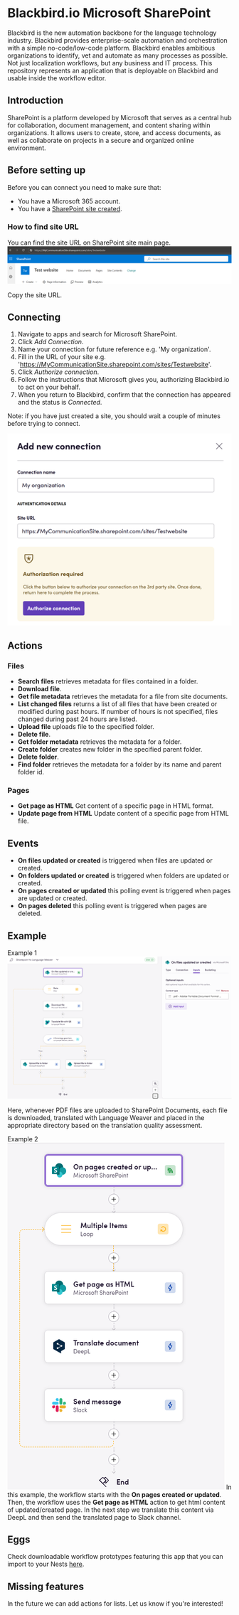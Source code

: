 # Blackbird.io Microsoft SharePoint

Blackbird is the new automation backbone for the language technology industry. Blackbird provides enterprise-scale automation and orchestration with a simple no-code/low-code platform. Blackbird enables ambitious organizations to identify, vet and automate as many processes as possible. Not just localization workflows, but any business and IT process. This repository represents an application that is deployable on Blackbird and usable inside the workflow editor.

## Introduction

<!-- begin docs -->

SharePoint is a platform developed by Microsoft that serves as a central hub for collaboration, document management, and content sharing within organizations. It allows users to create, store, and access documents, as well as collaborate on projects in a secure and organized online environment.

## Before setting up

Before you can connect you need to make sure that:

- You have a Microsoft 365 account.
- You have a [SharePoint site created](https://support.microsoft.com/en-gb/office/create-a-site-in-sharepoint-4d1e11bf-8ddc-499d-b889-2b48d10b1ce8).

### How to find site URL

You can find the site URL on SharePoint site main page.
![Main page](image/README/my-site-Url.png)

Copy the site URL.

## Connecting

1. Navigate to apps and search for Microsoft SharePoint.
2. Click _Add Connection_.
3. Name your connection for future reference e.g. 'My organization'.
4. Fill in the URL of your site e.g. 'https://MyCommunicationSite.sharepoint.com/sites/Testwebsite'. 
5. Click _Authorize connection_.
6. Follow the instructions that Microsoft gives you, authorizing Blackbird.io to act on your behalf.
7. When you return to Blackbird, confirm that the connection has appeared and the status is _Connected_.

Note: if you have just created a site, you should wait a couple of minutes before trying to connect.

![Connecting](image/README/connecting.png)

## Actions

### Files

- **Search files** retrieves metadata for files contained in a folder.
- **Download file**.
- **Get file metadata** retrieves the metadata for a file from site documents.
- **List changed files** returns a list of all files that have been created or modified during past hours. If number of hours is not specified, files changed during past 24 hours are listed.
- **Upload file** uploads file to the specified folder.
- **Delete file**.
- **Get folder metadata** retrieves the metadata for a folder.
- **Create folder** creates new folder in the specified parent folder.
- **Delete folder**.
- **Find folder** retrieves the metadata for a folder by its name and parent folder id.

### Pages

- **Get page as HTML** Get content of a specific page in HTML format.
- **Update page from HTML** Update content of a specific page from HTML file.

## Events

- **On files updated or created** is triggered when files are updated or created.
- **On folders updated or created** is triggered when folders are updated or created.
- **On pages created or updated** this polling event is triggered when pages are updated or created.
- **On pages deleted** this polling event is triggered when pages are deleted.

## Example
Example 1
![Example](image/README/example.png)

Here, whenever PDF files are uploaded to SharePoint Documents, each file is downloaded, translated with Language Weaver and placed in the appropriate directory based on the translation quality assessment.

Example 2
![Example](image/README/example2.png)
In this example, the workflow starts with the **On pages created or updated**. Then, the workflow uses the **Get page as HTML** action to get html content of updated/created page. In the next step we translate this content via DeepL and then send the translated page to Slack channel.

## Eggs

Check downloadable workflow prototypes featuring this app that you can import to your Nests [here](https://docs.blackbird.io/eggs/storage-to-mt/). 

## Missing features

In the future we can add actions for lists. Let us know if you're interested!

<!-- end docs -->
